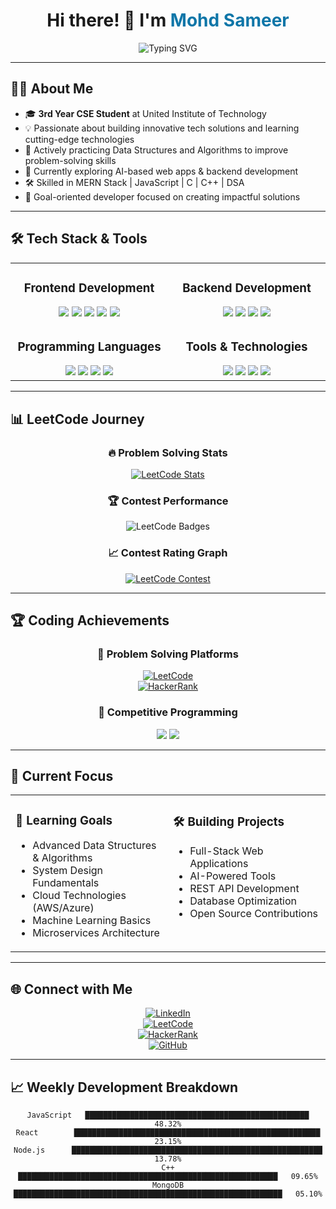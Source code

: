<div align="center">

# Hi there! 👋 I'm <span style="color:#0e76a8">Mohd Sameer</span>

<img src="https://readme-typing-svg.herokuapp.com?font=Fira+Code&pause=1000&color=0E76A8&center=true&vCenter=true&width=435&lines=Full+Stack+Developer;Problem+Solver;DSA+Enthusiast;MERN+Stack+Developer;Always+Learning+%F0%9F%92%A1" alt="Typing SVG" />

</div>

---

## 🧑‍💻 About Me

- 🎓 **3rd Year CSE Student** at United Institute of Technology  
- 💡 Passionate about building innovative tech solutions and learning cutting-edge technologies  
- 🧠 Actively practicing Data Structures and Algorithms to improve problem-solving skills  
- 🌱 Currently exploring AI-based web apps & backend development  
- 🛠️ Skilled in MERN Stack | JavaScript | C | C++ | DSA  
- 🎯 Goal-oriented developer focused on creating impactful solutions  

---

## 🛠️ Tech Stack & Tools

<table align="center">
<tr>
<td align="center" width="300">

### Frontend Development  
<img src="https://img.shields.io/badge/HTML5-E34F26?style=for-the-badge&logo=html5&logoColor=white" />
<img src="https://img.shields.io/badge/CSS3-1572B6?style=for-the-badge&logo=css3&logoColor=white" />
<img src="https://img.shields.io/badge/JavaScript-F7DF1E?style=for-the-badge&logo=javascript&logoColor=black" />
<img src="https://img.shields.io/badge/React-20232A?style=for-the-badge&logo=react&logoColor=61DAFB" />
<img src="https://img.shields.io/badge/Bootstrap-563D7C?style=for-the-badge&logo=bootstrap&logoColor=white" />

</td>
<td align="center" width="300">

### Backend Development  
<img src="https://img.shields.io/badge/Node.js-43853D?style=for-the-badge&logo=node.js&logoColor=white" />
<img src="https://img.shields.io/badge/Express.js-404D59?style=for-the-badge&logo=express&logoColor=white" />
<img src="https://img.shields.io/badge/MongoDB-4EA94B?style=for-the-badge&logo=mongodb&logoColor=white" />
<img src="https://img.shields.io/badge/MySQL-00000F?style=for-the-badge&logo=mysql&logoColor=white" />

</td>
</tr>
<tr>
<td align="center">

### Programming Languages  
<img src="https://img.shields.io/badge/C-00599C?style=for-the-badge&logo=c&logoColor=white" />
<img src="https://img.shields.io/badge/C++-00599C?style=for-the-badge&logo=c%2B%2B&logoColor=white" />
<img src="https://img.shields.io/badge/Python-3776AB?style=for-the-badge&logo=python&logoColor=white" />
<img src="https://img.shields.io/badge/Java-ED8B00?style=for-the-badge&logo=java&logoColor=white" />

</td>
<td align="center">

### Tools & Technologies  
<img src="https://img.shields.io/badge/Git-F05032?style=for-the-badge&logo=git&logoColor=white" />
<img src="https://img.shields.io/badge/VS%20Code-007ACC?style=for-the-badge&logo=visual-studio-code&logoColor=white" />
<img src="https://img.shields.io/badge/Postman-FF6C37?style=for-the-badge&logo=postman&logoColor=white" />
<img src="https://img.shields.io/badge/DSA-FF6B6B?style=for-the-badge&logo=algorithm&logoColor=white" />

</td>
</tr>
</table>

---

## 📊 LeetCode Journey

<div align="center">

### 🔥 Problem Solving Stats  
[![LeetCode Stats](https://leetcard.jacoblin.cool/mdsameer7453?theme=dark&font=Baloo&ext=heatmap)](https://leetcode.com/mdsameer7453/)

### 🏆 Contest Performance  
<img src="https://leetcode-badge-showcase.vercel.app/api?username=mdsameer7453&theme=dark" alt="LeetCode Badges" />

### 📈 Contest Rating Graph  
[![LeetCode Contest](https://leetcode-stats-six.vercel.app/api?username=mdsameer7453&theme=dark)](https://leetcode.com/mdsameer7453/)

</div>

---

## 🏆 Coding Achievements

<div align="center">

### 🎯 Problem Solving Platforms  
[![LeetCode](https://img.shields.io/badge/LeetCode-500%2B%20Problems-FFA116?style=for-the-badge&logo=leetcode&logoColor=black)](https://leetcode.com/mdsameer7453/)  
[![HackerRank](https://img.shields.io/badge/HackerRank-5%20Star%20C%2B%2B-2EC866?style=for-the-badge&logo=hackerrank&logoColor=white)](https://www.hackerrank.com/md_sameer7453)

### 🏅 Competitive Programming  
<img src="https://img.shields.io/badge/Contests-50%2B-orange?style=for-the-badge" />  
<img src="https://img.shields.io/badge/Max%20Rating-1400%2B-brightgreen?style=for-the-badge" />

</div>

---

## 🎯 Current Focus

<div align="center">

<table>
<tr>
<td width="50%" valign="top">

### 🚀 Learning Goals
- Advanced Data Structures & Algorithms  
- System Design Fundamentals  
- Cloud Technologies (AWS/Azure)  
- Machine Learning Basics  
- Microservices Architecture  

</td>
<td width="50%" valign="top">

### 🛠️ Building Projects
- Full-Stack Web Applications  
- AI-Powered Tools  
- REST API Development  
- Database Optimization  
- Open Source Contributions  

</td>
</tr>
</table>

</div>

---

## 🌐 Connect with Me

<div align="center">

[![LinkedIn](https://img.shields.io/badge/LinkedIn-0077B5?style=for-the-badge&logo=linkedin&logoColor=white)](https://www.linkedin.com/in/mohd-sameer-60973927a)  
[![LeetCode](https://img.shields.io/badge/LeetCode-FFA116?style=for-the-badge&logo=leetcode&logoColor=black)](https://leetcode.com/mdsameer7453/)  
[![HackerRank](https://img.shields.io/badge/HackerRank-2EC866?style=for-the-badge&logo=hackerrank&logoColor=white)](https://www.hackerrank.com/md_sameer7453)  
[![GitHub](https://img.shields.io/badge/GitHub-100000?style=for-the-badge&logo=github&logoColor=white)](https://github.com/mdsameer7453)

</div>

---

## 📈 Weekly Development Breakdown

<div align="center">

```text
JavaScript   ██████████████████████████████████████████████████   48.32%
React        ███████████████████████████████████████████████████████   23.15%
Node.js      ████████████████████████████████████████████████████████   13.78%
C++          ██████████████████████████████████████████████████████████   09.65%
MongoDB      ████████████████████████████████████████████████████████████   05.10%
